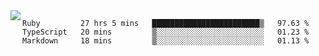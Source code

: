 

<a href="https://github.com/anuraghazra/github-readme-stats">
  <img align="left" src="https://github-readme-stats.vercel.app/api?username=kfly8&count_private=true&show_icons=true&theme=calm" />
</a>


<!--START_SECTION:waka-->

```text
Ruby         27 hrs 5 mins   ████████████████████████▒   97.63 %
TypeScript   20 mins         ▒░░░░░░░░░░░░░░░░░░░░░░░░   01.23 %
Markdown     18 mins         ▒░░░░░░░░░░░░░░░░░░░░░░░░   01.13 %
```

<!--END_SECTION:waka-->
